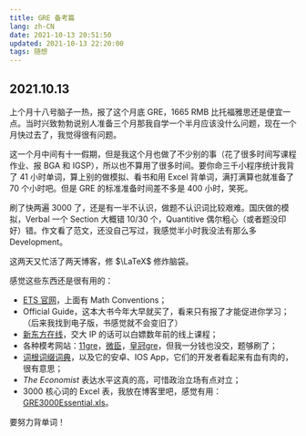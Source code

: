 ```yaml
---
title: GRE 备考篇
lang: zh-CN
date: 2021-10-13 20:51:50
updated: 2021-10-13 22:20:00
tags: 随想
---
```




## 2021.10.13

上个月十八号脑子一热，报了这个月底 GRE，1665 RMB 比托福雅思还是便宜一点。当时兴致勃勃说别人准备三个月那我自学一个半月应该没什么问题，现在一个月快过去了，我觉得很有问题。

这一个月中间有十一假期，但是我这个月也做了不少别的事（花了很多时间写课程作业、报 BGA 和 IGSP），所以也不算用了很多时间。要你命三千小程序统计我背了 41 小时单词，算上别的做模拟、看书和用 Excel 背单词，满打满算也就准备了 70 个小时吧。但是 GRE 的标准准备时间差不多是 400 小时，笑死。

刷了快两遍 3000 了，还是有一半不认识，做题不认识词比较艰难。国庆做的模拟，Verbal 一个 Section 大概错 10/30 个，Quantitive 偶尔粗心（或者题没印好）错。作文看了范文，还没自己写过，我感觉半小时我没法有那么多 Development。

这两天又忙活了两天博客，修 $\LaTeX$ 修炸脑袋。

感觉这些东西还是很有用的：

- [ETS 官网](https://www.ets.org/gre/revised_general/prepare/)，上面有 Math Conventions；
- Official Guide，这本大书今年大早就买了，看来只有报了才能促进你学习；（后来我找到电子版，书感觉就不会变旧了）
- [新东方在线](https://library.koolearn.com)，交大 IP 的话可以白嫖数年前的线上课程；
- 各种模考网站：[11gre](https://11gre.com/paper/view?type=0)，[微臣](http://gwc.weichenedu.cn/products/)，[皇冠gre](https://www.gre.vip/home)，但我一分钱也没交，题够刷了；
- [词根词缀词典](http://www.dicts.cn/)，以及它的安卓、IOS App，它们的开发者看起来有血有肉的，很有意思；
- *The Economist* 表达水平这真的高，可惜政治立场有点对立；
- 3000 核心词的 Excel 表，我放在博客里吧，感觉有用：[GRE3000Essential.xls](/files/GRE3000Essential.xls)。

要努力背单词！

